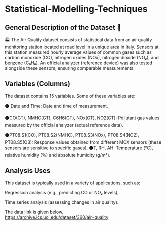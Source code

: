 # Statistical-Modelling-Techniques
## General Description of the Dataset 🌳

🏭 The Air Quality dataset  consists of statistical data from an air quality monitoring station located at road level in a unique area in Italy. Sensors at this station measured hourly average values ​​of common gases such as carbon monoxide (CO), nitrogen oxides (NOx), nitrogen dioxide (NO₂), and benzene (C₆H₆). An official analyzer (reference device) was also tested alongside these sensors, ensuring comparable measurements.
## Variables (Columns)

The dataset contains 15 variables. Some of these variables are:

 ⚫ Date and Time: Date and time of measurement. 

 ⚫CO(GT), NMHC(GT), C6H6(GT), NOx(GT), NO2(GT): Pollutant gas values ​​measured by the official analyzer (actual reference data).

 ⚫PT08.S1(CO), PT08.S2(NMHC), PT08.S3(NOx), PT08.S4(NO2), PT08.S5(O3): Response values ​​obtained from different MOX sensors (these sensors are sensitive to specific gases).
 ⚫T, RH, AH: Temperature (°C), relative humidity (%) and absolute humidity (g/m³).

## Analysis Uses

This dataset is typically used in a variety of applications, such as:

Regression analysis (e.g., predicting CO or NO₂ levels),

Time series analysis (assessing changes in air quality).

The data link is given below.
https://archive.ics.uci.edu/dataset/360/air+quality
